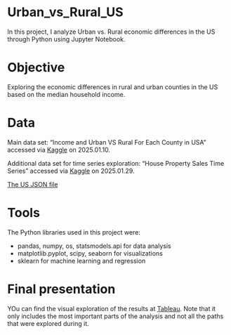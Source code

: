 # Urban_vs_Rural_US

In this project, I analyze Urban vs. Rural economic differences in the US through Python using Jupyter Notebook.

# Objective

Exploring the economic differences in rural and urban counties in the US based on the median household income. 

# Data

Main data set:
“Income and Urban VS Rural For Each County in USA” accessed via [Kaggle](https://www.kaggle.com/datasets/psparks/instacart-market-basket-analysis) on 2025.01.10.

Additional data set for time series exploration:
“House Property Sales Time Series” accessed via [Kaggle](https://www.kaggle.com/datasets/ahmedmohamed2003/income-urban-vs-rural-for-each-county) on 2025.01.29.

[The US JSON file](https://coach-courses-us.s3.amazonaws.com/public/courses/data-immersion/A6/6.3/us-states.json)

# Tools

The Python libraries used in this project were:
- pandas, numpy, os, statsmodels.api for data analysis
- matplotlib.pyplot, scipy, seaborn for visualizations
- sklearn for machine learning and regression

# Final presentation

YOu can find the visual exploration of the results at [Tableau](https://public.tableau.com/views/TableaudashboardRuralvsUrban/Story1?:language=en-GB&:sid=&:redirect=auth&:display_count=n&:origin=viz_share_link). Note that it only includes the most important parts of the analysis and not all the paths that were explored during it.
